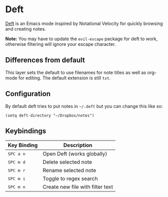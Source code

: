# Deft

[Deft](http://jblevins.org/projects/deft/) is an Emacs mode inspired by Notational Velocity for quickly browsing and creating notes.

**Note:** You may have to update the `evil-escape` package for deft to work, otherwise filtering will ignore your escape character.

## Differences from default

This layer sets the default to use filenames for note titles as well as org-mode for editing.
The default extension is still `txt`.

## Configuration

By default deft tries to put notes in `~/.deft` but you can change this like so:
```
(setq deft-directory "~/Dropbox/notes")
```

## Keybindings

Key Binding         |                 Description
--------------------|------------------------------------------------------------------
<kbd>SPC a n  </kbd>| Open Deft (works globally)
<kbd>SPC m d  </kbd>| Delete selected note
<kbd>SPC m r  </kbd>| Rename selected note
<kbd>SPC m i  </kbd>| Toggle to regex search
<kbd>SPC m n  </kbd>| Create new file with filter text
